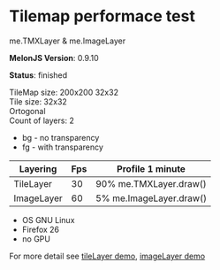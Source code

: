 # Tilemap performace test
me.TMXLayer & me.ImageLayer

**MelonJS Version**: 0.9.10

**Status**: finished

TileMap size: 200x200 32x32<br>
Tile size: 32x32<br>
Ortogonal<br>
Count of layers: 2
- bg - no transparency
- fg - with transparency

Layering	|	Fps	|	Profile 1 minute
------------|-------|---------------------
TileLayer	|	30	|	90% me.TMXLayer.draw()
ImageLayer	|	60	|	5% me.ImageLayer.draw()

- OS GNU Linux
- Firefox 26
- no GPU

For more detail see [tileLayer demo](https://github.com/Kibo/melonjs-cookbook/tree/master/cookbook/tilemapPerformanceTest/tileLayer), [imageLayer demo](https://github.com/Kibo/melonjs-cookbook/tree/master/cookbook/tilemapPerformanceTest/imageLayer)
